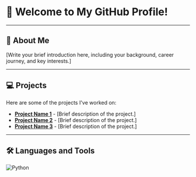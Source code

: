 # 👋 Welcome to My GitHub Profile!

---

## 📄 About Me
[Write your brief introduction here, including your background, career journey, and key interests.]

---

## 💻 Projects
Here are some of the projects I've worked on:  
- [**Project Name 1**](https://github.com/YH-edenbro/repo-name) - [Brief description of the project.]  
- [**Project Name 2**](https://github.com/YH-edenbro/repo-name) - [Brief description of the project.]  
- [**Project Name 3**](https://github.com/YH-edenbro/repo-name) - [Brief description of the project.]  

---

## 🛠️ Languages and Tools
![Python](https://img.shields.io/badge/-Python-3776AB?style=flat-square&logo=python&logoColor=white)
